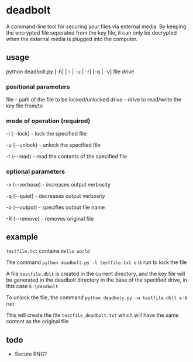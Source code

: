 # deadbolt

A command-line tool for securing your files via external media. By keeping the encrypted file seperated from the key file, it can only be decrypted when the external media is plugged into the computer.

## usage

python deadbolt.py [-h] [-l | -u | -r] [-q | -v] file drive

### positional parameters

file - path of the file to be locked/unlocked
drive - drive to read/write the key file from/to

### mode of operation (required)

-l (--lock) - lock the specified file

-u (--unlock) - unlock the specified file

-r (--read) - read the contents of the specified file

### optional parameters

-v (--verbose) - increases output verbosity

-q (--quiet) - decreases output verbosity

-o (--output) - specifies output file name

-R (--remove) - removes original file

## example

`testfile.txt` contains `Hello world`

The command `python deadbolt.py -l testfile.txt e` is run to lock the file

A file `testfile.dblt` is created in the current directory, and the key file will be generated in the deadbolt directory in the base of the specified drive, in this case `E:\deadbolt`

To unlock the file, the command `python deadboly.py -u testfile.dblt e` is run

This will create the file `testfile_deadbolt.txt` which will have the same content as the original file

## todo

- Secure RNG?
